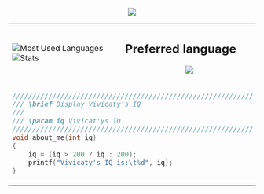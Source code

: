 <p align="center">
    <!-- Typing SVG by DenverCoder1 - https://github.com/DenverCoder1/readme-typing-svg -->
    <a href="https://github.com/DenverCoder1/readme-typing-svg">
        <img
            src="https://readme-typing-svg.demolab.com/?lines=EPITECH%20Student;4%2B%20years%20of%20coding%20experience;Always%20learning%20new%20things;God%20of%20Programming%20:P&font=Fira%20Code&center=true&width=440&height=45&color=f75c7e&vCenter=true&pause=1000&size=22"
        />
    </a>
</p>

<div align="center">
    <table>
        <tr>
            <td>
                <img
                    src="https://github-readme-stats.vercel.app/api/top-langs/?username=VivicatcHub&layout=compact&theme=transparent&text_color=cdd6f4&hide_border=true&icon_color=cba6f7&title_color=94e2d5&langs_count=8"
                    alt="Most Used Languages"
                />
                <br />
                <img
                src="https://github-readme-stats.vercel.app/api?username=VivicatcHub&show_icons=true&theme=transparent&text_color=cdd6f4&icon_color=cba6f7&title_color=94e2d5&hide_border=true&rank_icon=percentile"
                alt="Stats"
                />
            </td>
            <td>
                <h2>Preferred language</h2>
                <p align="center">
                    <a href="https://skillicons.dev">
                        <img src="https://skillicons.dev/icons?i=c,js,py" />
                    </a>
                </p>
                <!-- <a href="https://www.python.org" target="_blank"><img align="left" alt="Python" height ="42px" src="https://raw.githubusercontent.com/rahul-jha98/github_readme_icons/main/language_and_tools/square/python/python.svg"></a>
                <img align="left" alt="Python" height ="42px" src="https://raw.githubusercontent.com/rahul-jha98/README_icons/4d06112f039d3d302017842f696129642a58f6a5/language_and_tools/square/c/c.svg">
                <a href="https://developer.mozilla.org/en-US/docs/Web/JavaScript" target="_blank"> <img align="left" alt="JavaScript" height ="42px"  src="https://raw.githubusercontent.com/rahul-jha98/github_readme_icons/main/language_and_tools/square/javascript/javascript.svg"> </a>
                <a href="https://git-scm.com/" target="_blank"> <img src="https://raw.githubusercontent.com/rahul-jha98/github_readme_icons/main/language_and_tools/square/git-scm/git-scm.svg" align="left" alt="git" height='42px'/> </a> -->
            </td>
        </tr>
        <tr>
            <td colspan="2">
                <div align="left">

```c
////////////////////////////////////////////////////////////
/// \brief Display Vivicaty's IQ
///
/// \param iq Vivicat'ys IQ
////////////////////////////////////////////////////////////
void about_me(int iq)
{
    iq = (iq > 200 ? iq : 200);
    printf("Vivicaty's IQ is:\t%d", iq);
}
```
</div></td></tr>
    </table>
    <!-- <h1></h1>
    <kbd>
        <a href="https://ko-fi.com/M4M0MRES5" target="_blank">
            <img
                src="https://img.shields.io/badge/GMAIL--FF5E5B?style=plastic&logo=gmail&logoColor=white&labelColor=FF5E5B"
                alt="Contact-me on gmail"
                height="30"
            />
        </a>
    </kbd> -->
</div>